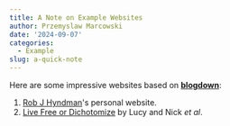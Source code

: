 ```yaml
---
title: A Note on Example Websites
author: Przemyslaw Marcowski
date: '2024-09-07'
categories:
  - Example
slug: a-quick-note
---
```


Here are some impressive websites based on [**blogdown**](https://github.com/rstudio/blogdown):

1. [Rob J Hyndman](https://robjhyndman.com)'s personal website.
1. [Live Free or Dichotomize](http://livefreeordichotomize.com) by Lucy and Nick _et al_.
